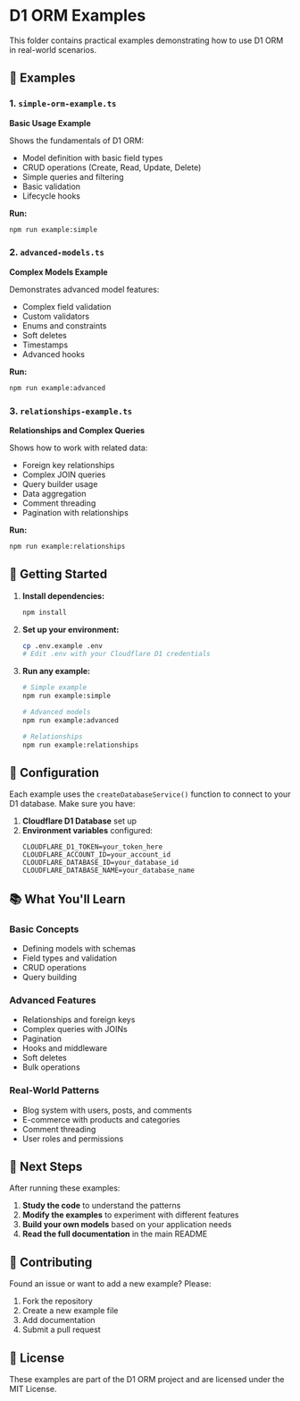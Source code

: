 # D1 ORM Examples

This folder contains practical examples demonstrating how to use D1 ORM in real-world scenarios.

## 📁 Examples

### 1. `simple-orm-example.ts`

**Basic Usage Example**

Shows the fundamentals of D1 ORM:

- Model definition with basic field types
- CRUD operations (Create, Read, Update, Delete)
- Simple queries and filtering
- Basic validation
- Lifecycle hooks

**Run:**

```bash
npm run example:simple
```

### 2. `advanced-models.ts`

**Complex Models Example**

Demonstrates advanced model features:

- Complex field validation
- Custom validators
- Enums and constraints
- Soft deletes
- Timestamps
- Advanced hooks

**Run:**

```bash
npm run example:advanced
```

### 3. `relationships-example.ts`

**Relationships and Complex Queries**

Shows how to work with related data:

- Foreign key relationships
- Complex JOIN queries
- Query builder usage
- Data aggregation
- Comment threading
- Pagination with relationships

**Run:**

```bash
npm run example:relationships
```

## 🚀 Getting Started

1. **Install dependencies:**

   ```bash
   npm install
   ```

2. **Set up your environment:**

   ```bash
   cp .env.example .env
   # Edit .env with your Cloudflare D1 credentials
   ```

3. **Run any example:**

   ```bash
   # Simple example
   npm run example:simple

   # Advanced models
   npm run example:advanced

   # Relationships
   npm run example:relationships
   ```

## 🔧 Configuration

Each example uses the `createDatabaseService()` function to connect to your D1 database. Make sure you have:

1. **Cloudflare D1 Database** set up
2. **Environment variables** configured:
   ```env
   CLOUDFLARE_D1_TOKEN=your_token_here
   CLOUDFLARE_ACCOUNT_ID=your_account_id
   CLOUDFLARE_DATABASE_ID=your_database_id
   CLOUDFLARE_DATABASE_NAME=your_database_name
   ```

## 📚 What You'll Learn

### Basic Concepts

- Defining models with schemas
- Field types and validation
- CRUD operations
- Query building

### Advanced Features

- Relationships and foreign keys
- Complex queries with JOINs
- Pagination
- Hooks and middleware
- Soft deletes
- Bulk operations

### Real-World Patterns

- Blog system with users, posts, and comments
- E-commerce with products and categories
- Comment threading
- User roles and permissions

## 🎯 Next Steps

After running these examples:

1. **Study the code** to understand the patterns
2. **Modify the examples** to experiment with different features
3. **Build your own models** based on your application needs
4. **Read the full documentation** in the main README

## 🤝 Contributing

Found an issue or want to add a new example? Please:

1. Fork the repository
2. Create a new example file
3. Add documentation
4. Submit a pull request

## 📝 License

These examples are part of the D1 ORM project and are licensed under the MIT License.
